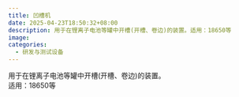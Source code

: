 ```yaml
---
title: 凹槽机
date: 2025-04-23T18:50:32+08:00
description: 用于在锂离子电池等罐中开槽(开槽、卷边)的装置。适用：18650等
image: 
categories:
  - 研发与测试设备
---
```


用于在锂离子电池等罐中开槽(开槽、卷边)的装置。<br/>适用：18650等
